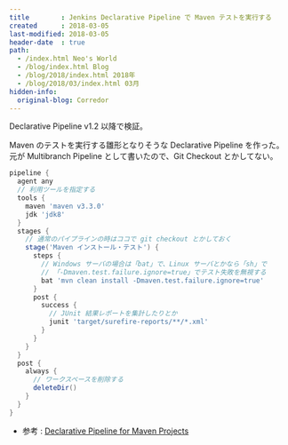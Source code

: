 ```yaml
---
title        : Jenkins Declarative Pipeline で Maven テストを実行する
created      : 2018-03-05
last-modified: 2018-03-05
header-date  : true
path:
  - /index.html Neo's World
  - /blog/index.html Blog
  - /blog/2018/index.html 2018年
  - /blog/2018/03/index.html 03月
hidden-info:
  original-blog: Corredor
---
```


Declarative Pipeline v1.2 以降で検証。

Maven のテストを実行する雛形となりそうな Declarative Pipeline を作った。元が Multibranch Pipeline として書いたので、Git Checkout とかしてない。

```groovy
pipeline {
  agent any
  // 利用ツールを指定する
  tools {
    maven 'maven v3.3.0'
    jdk 'jdk8'
  }
  stages {
    // 通常のパイプラインの時はココで git checkout とかしておく
    stage('Maven インストール・テスト') {
      steps {
        // Windows サーバの場合は「bat」で、Linux サーバとかなら「sh」で
        // 「-Dmaven.test.failure.ignore=true」でテスト失敗を無視する
        bat 'mvn clean install -Dmaven.test.failure.ignore=true'
      }
      post {
        success {
          // JUnit 結果レポートを集計したりとか
          junit 'target/surefire-reports/**/*.xml'
        }
      }
    }
  }
  post {
    always {
      // ワークスペースを削除する
      deleteDir()
    }
  }
}
```

- 参考 : [Declarative Pipeline for Maven Projects](https://jenkins.io/blog/2017/02/07/declarative-maven-project/)
